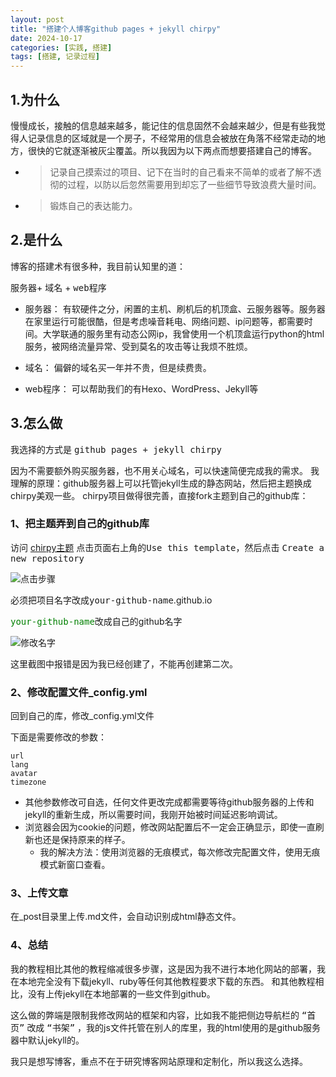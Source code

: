 ```yaml
---
layout: post
title: "搭建个人博客github pages + jekyll chirpy"
date: 2024-10-17
categories: [实践, 搭建]
tags: [搭建, 记录过程]
---
```


## 1.为什么

慢慢成长，接触的信息越来越多，能记住的信息固然不会越来越少，但是有些我觉得人记录信息的区域就是一个房子，不经常用的信息会被放在角落不经常走动的地方，很快的它就逐渐被灰尘覆盖。所以我因为以下两点而想要搭建自己的博客。

- <blockquote>记录自己摸索过的项目、记下在当时的自己看来不简单的或者了解不透彻的过程，以防以后忽然需要用到却忘了一些细节导致浪费大量时间。</blockquote>
> 
- <blockquote>锻炼自己的表达能力。</blockquote>

## 2.是什么

博客的搭建术有很多种，我目前认知里的道：

<kbd>服务器</kbd>+ <kbd>域名</kbd> + <kbd>web程序</kbd>

- 服务器：
有软硬件之分，闲置的主机、刷机后的机顶盒、云服务器等。服务器在家里运行可能很酷，但是考虑噪音耗电、网络问题、ip问题等，都需要时间。大学联通的服务里有动态公网ip，我曾使用一个机顶盒运行python的html服务，被网络流量异常、受到莫名的攻击等让我烦不胜烦。
> 
- 域名：
偏僻的域名买一年并不贵，但是续费贵。
> 
- web程序：
可以帮助我们的有Hexo、WordPress、Jekyll等

## 3.怎么做

我选择的方式是
<kbd>github pages + jekyll chirpy</kbd>

因为不需要额外购买服务器，也不用关心域名，可以快速简便完成我的需求。
我理解的原理：github服务器上可以托管jekyll生成的静态网站，然后把主题换成chirpy美观一些。
chirpy项目做得很完善，直接fork主题到自己的github库：

### 1、把主题弄到自己的github库
访问 [chirpy主题](https://github.com/cotes2020/chirpy-starter)
点击页面右上角的<kbd>Use this template</kbd>，然后点击 <kbd>Create a new repository</kbd>

![点击步骤](https://s21.ax1x.com/2024/10/17/pAU9cfH.png)

必须把项目名字改成<kbd>your-github-name</kbd>.github.io

<kbd style="color: green;">your-github-name</kbd>改成自己的github名字

![修改名字](https://s21.ax1x.com/2024/10/17/pAUF08e.png)

这里截图中报错是因为我已经创建了，不能再创建第二次。

### 2、修改配置文件_config.yml
回到自己的库，修改_config.yml文件

下面是需要修改的参数：
```shell
url
lang
avatar
timezone
```
- 其他参数修改可自选，任何文件更改完成都需要等待github服务器的上传和jekyll的重新生成，所以需要时间，我刚开始被时间延迟影响调试。
- 浏览器会因为cookie的问题，修改网站配置后不一定会正确显示，即使一直刷新也还是保持原来的样子。
  - 我的解决方法：使用浏览器的无痕模式，每次修改完配置文件，使用无痕模式新窗口查看。


### 3、上传文章
在_post目录里上传.md文件，会自动识别成html静态文件。

### 4、总结
我的教程相比其他的教程缩减很多步骤，这是因为我不进行本地化网站的部署，我在本地完全没有下载jekyll、ruby等任何其他教程要求下载的东西。
和其他教程相比，没有上传jekyll在本地部署的一些文件到github。

这么做的弊端是限制我修改网站的框架和内容，比如我不能把侧边导航栏的
<kbd>“首页”</kbd> 
改成
<kbd>“书架”</kbd>
，我的js文件托管在别人的库里，我的html使用的是github服务器中默认jekyll的。

我只是想写博客，重点不在于研究博客网站原理和定制化，所以我这么选择。
